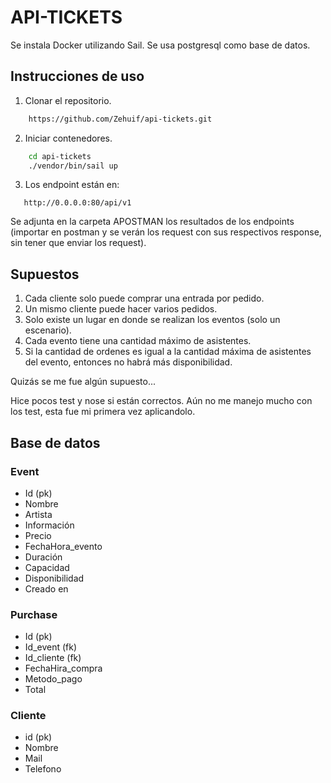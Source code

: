 # API-TICKETS

Se instala Docker utilizando Sail.
Se usa postgresql como base de datos.

## Instrucciones de uso

1) Clonar el repositorio.
```bash
    https://github.com/Zehuif/api-tickets.git
```
2) Iniciar contenedores.
```bash
    cd api-tickets
    ./vendor/bin/sail up
```
3) Los endpoint están en:
```url
   http://0.0.0.0:80/api/v1
```
Se adjunta en la carpeta APOSTMAN los resultados de los endpoints (importar en postman y se verán los request con sus respectivos response, sin tener que enviar los request).

## Supuestos
1) Cada cliente solo puede comprar una entrada por pedido.
2) Un mismo cliente puede hacer varios pedidos.
3) Solo existe un lugar en donde se realizan los eventos (solo un escenario).
4) Cada evento tiene una cantidad máximo de asistentes.
5) Si la cantidad de ordenes es igual a la cantidad máxima de asistentes del evento, entonces no habrá más disponibilidad.

Quizás se me fue algún supuesto...

Hice pocos test y nose si están correctos. Aún no me manejo mucho con los test, esta fue mi primera vez aplicandolo.

## Base de datos
### Event
- Id (pk)
- Nombre
- Artista
- Información 
- Precio
- FechaHora_evento
- Duración 
- Capacidad
- Disponibilidad
- Creado en

### Purchase
- Id (pk)
- Id_event (fk)
- Id_cliente (fk)
- FechaHira_compra
- Metodo_pago
- Total

### Cliente
- id (pk)
- Nombre
- Mail
- Telefono
